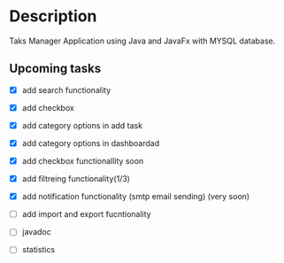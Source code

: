 # Description
 Taks Manager Application using Java and JavaFx with MYSQL database.
 
## Upcoming tasks

- [X] add search functionality 
- [X] add checkbox
- [X] add category options in add task
- [X] add category options in dashboardad
- [X] add checkbox functionallity soon
- [X] add filtreing functionality(1/3) 
- [X] add notification functionality (smtp email sending) (very soon) 
- [ ] add import and export fucntionality 
- [ ] javadoc 
- [ ] statistics 

